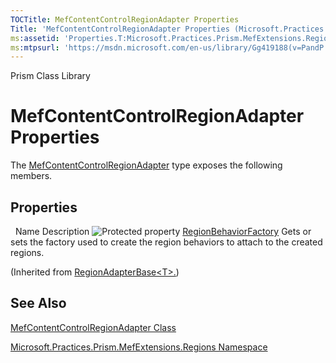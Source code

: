```yaml
---
TOCTitle: MefContentControlRegionAdapter Properties
Title: 'MefContentControlRegionAdapter Properties (Microsoft.Practices.Prism.MefExtensions.Regions)'
ms:assetid: 'Properties.T:Microsoft.Practices.Prism.MefExtensions.Regions.MefContentControlRegionAdapter'
ms:mtpsurl: 'https://msdn.microsoft.com/en-us/library/Gg419188(v=PandP.50)'
---
```


Prism Class Library

MefContentControlRegionAdapter Properties
=========================================


The [MefContentControlRegionAdapter](https://msdn.microsoft.com/en-us/library/microsoft.practices.prism.mefextensions.regions.mefcontentcontrolregionadapter(v=pandp.50)) type exposes the following members.

Properties
----------

<span id="propertyTableToggle"></span>
 
Name
Description
![](https://msdn.microsoft.com/en-us/Gg419188.protproperty(en-us,PandP.50).gif "Protected property")
[RegionBehaviorFactory](https://msdn.microsoft.com/en-us/library/gg431365(v=pandp.50))
Gets or sets the factory used to create the region behaviors to attach to the created regions.

(Inherited from [RegionAdapterBase&lt;T&gt;.](https://msdn.microsoft.com/en-us/library/gg431546(v=pandp.50)))

See Also
--------

<span id="seeAlsoToggle"></span>
[MefContentControlRegionAdapter Class](https://msdn.microsoft.com/en-us/library/microsoft.practices.prism.mefextensions.regions.mefcontentcontrolregionadapter(v=pandp.50))

[Microsoft.Practices.Prism.MefExtensions.Regions Namespace](https://msdn.microsoft.com/en-us/library/microsoft.practices.prism.mefextensions.regions(v=pandp.50))
